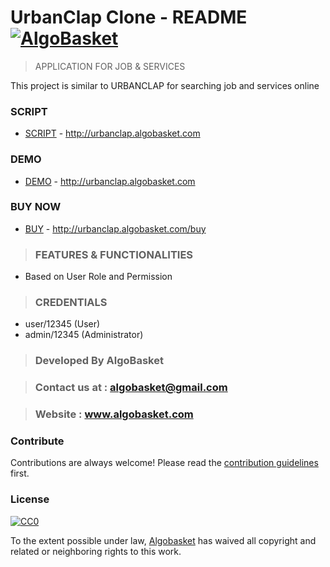 # UrbanClap Clone - README [![AlgoBasket](https://image.ibb.co/gFtbXx/buynow_green.png)](https://github.com/sindresorhus/awesome)

> APPLICATION FOR JOB & SERVICES

This project is similar to URBANCLAP for searching job and services online

### SCRIPT 
- [SCRIPT](http://urbanclap.algobasket.com) - http://urbanclap.algobasket.com

### DEMO   
- [DEMO](http://urbanclap.algobasket.com) - http://urbanclap.algobasket.com
 
### BUY NOW    
- [BUY](http://urbanclap.algobasket.com/buy) - http://urbanclap.algobasket.com/buy

> ### FEATURES & FUNCTIONALITIES
- Based on User Role and Permission

> ### CREDENTIALS 
 - user/12345  (User)
 - admin/12345 (Administrator)
 
 > ### Developed By AlgoBasket
 
> ### Contact us at : algobasket@gmail.com
 
> ### Website : www.algobasket.com

### Contribute

Contributions are always welcome!
Please read the [contribution guidelines](contributing.md) first.

### License

[![CC0](https://licensebuttons.net/p/zero/1.0/88x31.png)](https://creativecommons.org/publicdomain/zero/1.0/)

To the extent possible under law, [Algobasket](http://algobasket.com/copyright) has waived all copyright and related or neighboring rights to this work.
 
